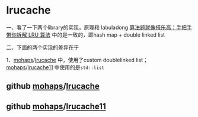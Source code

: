 # lrucache

一、看了一下两个library的实现，原理和 labuladong [算法题就像搭乐高：手把手带你拆解 LRU 算法](https://mp.weixin.qq.com/s/b0YVCccJ8mFP6lI-1NiQOQ) 中的是一致的，即hash map + double linked list

二、下面的两个实现的差异在于

1、[mohaps](https://github.com/mohaps)/[lrucache](https://github.com/mohaps/lrucache) 中，使用了custom doublelinked list；[mohaps](https://github.com/mohaps)/[lrucache11](https://github.com/mohaps/lrucache11) 中使用的是`std::list`



## github [mohaps](https://github.com/mohaps)/[lrucache](https://github.com/mohaps/lrucache)





## github [mohaps](https://github.com/mohaps)/[lrucache11](https://github.com/mohaps/lrucache11)